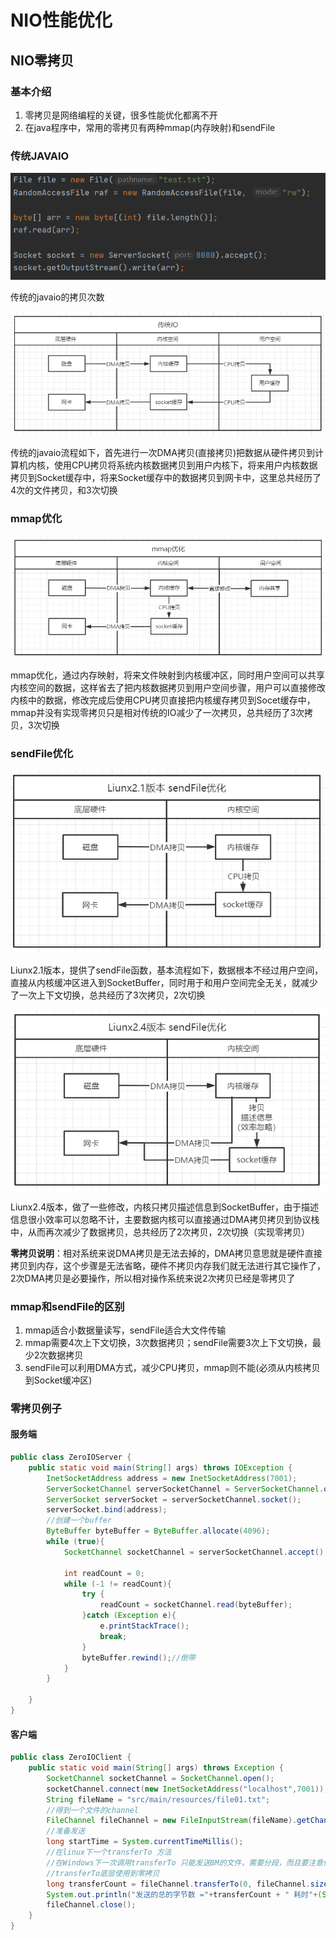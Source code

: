 # NIO性能优化

## NIO零拷贝

### 基本介绍

1. 零拷贝是网络编程的关键，很多性能优化都离不开
2. 在java程序中，常用的零拷贝有两种mmap(内存映射)和sendFile

### 传统JAVAIO

![image-20201001111417917](./images/image-20201001111417917.png)

传统的javaio的拷贝次数

![image-20201001112808876](./images/image-20201001112808876.png)

传统的javaio流程如下，首先进行一次DMA拷贝(直接拷贝)把数据从硬件拷贝到计算机内核，使用CPU拷贝将系统内核数据拷贝到用户内核下，将来用户内核数据拷贝到Socket缓存中，将来Socket缓存中的数据拷贝到网卡中，这里总共经历了4次的文件拷贝，和3次切换

### mmap优化

![image-20201001114209476](./images/image-20201001113649836.png)

mmap优化，通过内存映射，将来文件映射到内核缓冲区，同时用户空间可以共享内核空间的数据，这样省去了把内核数据拷贝到用户空间步骤，用户可以直接修改内核中的数据，修改完成后使用CPU拷贝直接把内核缓存拷贝到Socet缓存中，mmap并没有实现零拷贝只是相对传统的IO减少了一次拷贝，总共经历了3次拷贝，3次切换

### sendFile优化

![image-20201001115009839](./images/image-20201001114531721.png)

Liunx2.1版本，提供了sendFile函数，基本流程如下，数据根本不经过用户空间，直接从内核缓冲区进入到SocketBuffer，同时用于和用户空间完全无关，就减少了一次上下文切换，总共经历了3次拷贝，2次切换

![image-20201001115343297](./images/image-20201001115252997.png)

Liunx2.4版本，做了一些修改，内核只拷贝描述信息到SocketBuffer，由于描述信息很小效率可以忽略不计，主要数据内核可以直接通过DMA拷贝拷贝到协议栈中，从而再次减少了数据拷贝，总共经历了2次拷贝，2次切换（实现零拷贝）

**零拷贝说明**：相对系统来说DMA拷贝是无法去掉的，DMA拷贝意思就是硬件直接拷贝到内存，这个步骤是无法省略，硬件不拷贝内存我们就无法进行其它操作了，2次DMA拷贝是必要操作，所以相对操作系统来说2次拷贝已经是零拷贝了

### mmap和sendFile的区别

1. mmap适合小数据量读写，sendFile适合大文件传输
2. mmap需要4次上下文切换，3次数据拷贝；sendFile需要3次上下文切换，最少2次数据拷贝
3. sendFile可以利用DMA方式，减少CPU拷贝，mmap则不能(必须从内核拷贝到Socket缓冲区)

### 零拷贝例子

#### 服务端

~~~java
public class ZeroIOServer {
    public static void main(String[] args) throws IOException {
        InetSocketAddress address = new InetSocketAddress(7001);
        ServerSocketChannel serverSocketChannel = ServerSocketChannel.open();
        ServerSocket serverSocket = serverSocketChannel.socket();
        serverSocket.bind(address);
        //创建一个buffer
        ByteBuffer byteBuffer = ByteBuffer.allocate(4096);
        while (true){
            SocketChannel socketChannel = serverSocketChannel.accept();

            int readCount = 0;
            while (-1 != readCount){
                try {
                    readCount = socketChannel.read(byteBuffer);
                }catch (Exception e){
                    e.printStackTrace();
                    break;
                }
                byteBuffer.rewind();//倒带
            }
        }

    }
}
~~~

#### 客户端

~~~java
public class ZeroIOClient {
    public static void main(String[] args) throws Exception {
        SocketChannel socketChannel = SocketChannel.open();
        socketChannel.connect(new InetSocketAddress("localhost",7001));
        String fileName = "src/main/resources/file01.txt";
        //得到一个文件的channel
        FileChannel fileChannel = new FileInputStream(fileName).getChannel();
        //准备发送
        long startTime = System.currentTimeMillis();
        //在linux下一个transferTo 方法
        //在Windows下一次调用transferTo 只能发送8M的文件，需要分段，而且要注意传输位置
        //transferTo底层使用到零拷贝
        long transferCount = fileChannel.transferTo(0, fileChannel.size(), socketChannel);
        System.out.println("发送的总的字节数 ="+transferCount + " 耗时"+(System.currentTimeMillis() - startTime));
        fileChannel.close();
    }
}
~~~



